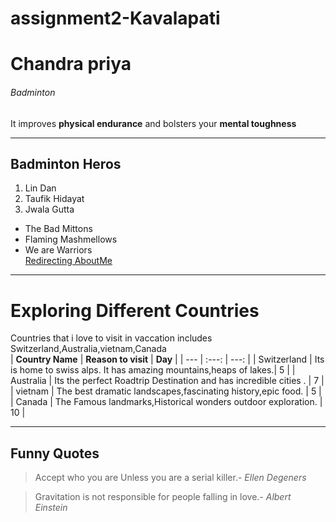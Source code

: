# assignment2-Kavalapati
# Chandra priya
###### Badminton
It improves **physical endurance** and bolsters your **mental toughness**

---

## Badminton Heros

1. Lin Dan
2. Taufik Hidayat
3. Jwala Gutta

* The Bad Mittons
* Flaming Mashmellows
* We are Warriors <br>
[Redirecting AboutMe](https://github.com/Chandrapriya2613/assignment2-Kavalapati/blob/main/AboutMe.md)    

---
# Exploring Different Countries

Countries that i love to visit in vaccation includes Switzerland,Australia,vietnam,Canada <br>
| **Country Name** | **Reason to visit** | **Day** |
| --- | :---: | ---: |
| Switzerland | Its is home to swiss alps. It has amazing mountains,heaps of lakes.| 5 |
|  Australia  | Its the perfect Roadtrip Destination and has incredible cities . | 7 |
|  vietnam    | The best dramatic landscapes,fascinating history,epic food. | 5 |
|  Canada     | The Famous landmarks,Historical wonders outdoor exploration. | 10 |

---
## Funny Quotes

> Accept who you are Unless you are a serial killer.- *Ellen Degeners*


> Gravitation is not responsible for people falling in love.- *Albert Einstein*
